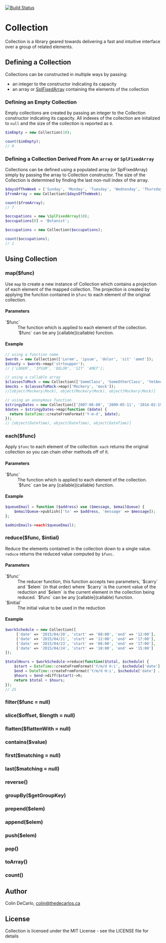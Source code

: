[![Build Status](https://travis-ci.org/colindecarlo/collection.svg?branch=master)](https://travis-ci.org/colindecarlo/collection)

# Collection

Collection is a library geared towards delivering a fast and intuitive interface over a group of related elements.

## Defining a Collection

Collections can be constructed in multiple ways by passing:
* an integer to the constructor indicating its capacity
* an array or [SplFixedArray](splfixedarray) containing the elements of the collection

### Defining an Empty Collection

Empty collections are created by passing an integer to the Collection constructor indicating its
capacity. All indexes of the collection are initalized to `null` and the size of the collection
is reported as `0`.

```php
$imEmpty = new Collection(10);

count($imEmpty);
// 0
```

### Defining a Collection Derived From An `array` or `SplFixedArray`

Collections can be defined using a populated array (or SplFixedArray) simply by passing the array
to Collection constructor. The size of the Collection is determined by finding the last non-null
index of the array.

```php
$daysOfTheWeek = ['Sunday', 'Monday', 'Tuesday', 'Wednesday', 'Thursday', 'Friday', 'Saturday'];
$fromArray = new Collection($daysOfTheWeek);

count($fromArray);
// 7
```

```php
$occupations = new \SplFixedArray(10);
$occupations[0] = 'Botanist';

$occupations = new Collection($occupations);

count($occupations);
// 1
```

## Using Collection

### map($func)

Use `map` to create a new instance of Collection which contains a projection of each element of the
mapped collection. The projection is created by applying the function contained in `$func` to each
element of the original collection.

#### Parameters

<dl>
  <dt>`$func`</dt>
  <dd>The function which is applied to each element of the collection. `$func` can be any
      [callable](callable) function.
  </dd>
</dl>

#### Example

```php
// using a function name
$words = new Collection(['Lorem', 'ipsum', 'dolor', 'sit' 'amet']);
$shouty = $words->map('strtoupper');
// ['LOREM', 'IPSUM', 'DOLOR', 'SIT' 'AMET'];

// using a callable array
$classesToMock = new Collection(['SomeClass', 'SomeOtherClass', 'YetAnotherClass']);
$mocks = $classesToMack->map(['Mockery', 'mock']);
//[object(Mockery\Mock), object(Mockery\Mock), object(Mockery\Mock)]

// using an anonymous function
$stringyDates = new Collection(['2007-06-08', '2009-05-11', '2014-02-19']);
$dates = $stringyDates->map(function ($date) {
  return DateTime::createFromFormat('Y-m-d', $date);
});
// [object(DateTime), object(DateTime), object(DateTime)]
```

### each($func)

Apply `$func` to each element of the collection. `each` returns the original collection so you can
chain other methods off of it.

#### Parameters

<dl>
  <dt>`$func`</dt>
  <dd>The function which is applied to each element of the collection. `$func` can be any
      [callable](callable) function.
  </dd>
</dl>

#### Example

```php
$queueEmail = function ($address) use ($message, $emailQueue) {
    $emailQueue->publish(['to' => $address, 'message' => $message]);
};

$adminEmails->each($queueEmail);
```

### reduce($func, $intial)

Reduce the elements contained in the collection down to a single value. `reduce` returns the
reduced value computed by `$func`.

#### Parameters

<dl>
  <dt>`$func`</dt>
  <dd>The reducer function, this function accepts two parameters, `$carry` and `$elem` (in that
      order) where `$carry` is the current value of the reduction and `$elem` is the current
      element in the collection being reduced. `$func` can be any [callable](callable) function.
  </dd>
  <dt>`$initial`</dt>
  <dd>The initial value to be used in the reduction</dd>
</dl>

#### Example

```php
$workSchedule = new Collection([
     ['date' => '2015/04/20', 'start' => '08:00', 'end' => '12:00'],
     ['date' => '2015/04/21', 'start' => '12:00', 'end' => '17:00'],
     ['date' => '2015/04/23', 'start' => '08:00', 'end' => '17:00'],
     ['date' => '2015/04/24', 'start' => '10:00', 'end' => '15:00']
]);

$totalHours = $workSchedule->reduce(function($total, $schedule) {
    $start = DateTime::createFromFormat('Y/m/d H:i', $schedule['date'] . ' ' . $schedule['start']);
    $end = DateTime::createFromFormat('Y/m/d H:i', $schedule['date'] . ' ' . $schedule['end']);
    $hours = $end->diff($start)->h;
    return $total + $hours;
});
// 25
```

### filter($func = null)
### slice($offset, $length = null)
### flatten($flattenWith = null)
### contains($value)
### first($matching = null)
### last($matching = null)
### reverse()
### groupBy($getGroupKey)
### prepend($elem)
### append($elem)
### push($elem)
### pop()
### toArray()
### count()

## Author

Colin DeCarlo, colin@thedecarlos.ca

## License

Collection is licensed under the MIT License - see the LICENSE file for details

[splfixedarray]: http://php.net/manual/en/class.splfixedarray.php
[callable]: http://php.net/manual/en/language.types.callable.php
